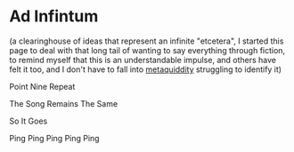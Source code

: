 # Ad Infintum

(a clearinghouse of ideas that represent an infinite "etcetera", I started this page to deal with that long tail of wanting to say everything through fiction, to remind myself that this is an understandable impulse, and others have felt it too, and I don't have to fall into [metaquiddity][] struggling to identify it)

[Metaquiddity]: 7vrfz-hc1hv-1pbx4-0ahfb-eq1wr

Point Nine Repeat

The Song Remains The Same

So It Goes

Ping Ping Ping Ping Ping
